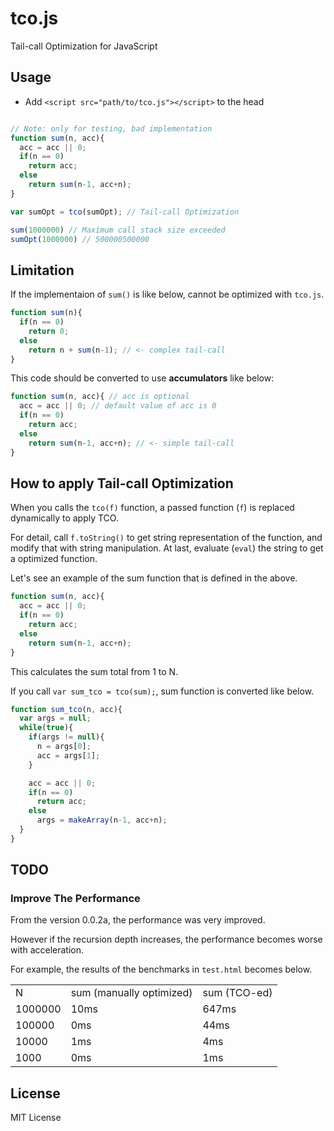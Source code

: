 # tco.js

Tail-call Optimization for JavaScript

## Usage

- Add `<script src="path/to/tco.js"></script>` to the head

```javascript

// Note: only for testing, bad implementation
function sum(n, acc){
  acc = acc || 0;
  if(n == 0)
    return acc;
  else
    return sum(n-1, acc+n);
}

var sumOpt = tco(sumOpt); // Tail-call Optimization

sum(1000000) // Maximum call stack size exceeded
sumOpt(1000000) // 500000500000
```

## Limitation

If the implementaion of `sum()` is like below, cannot be optimized with `tco.js`.

```javascript
function sum(n){
  if(n == 0)
    return 0;
  else
    return n + sum(n-1); // <- complex tail-call
}
```
This code should be converted to use **accumulators** like below:

```javascript
function sum(n, acc){ // acc is optional
  acc = acc || 0; // default value of acc is 0
  if(n == 0)
    return acc;
  else
    return sum(n-1, acc+n); // <- simple tail-call
}
```

## How to apply Tail-call Optimization

When you calls the `tco(f)` function, a passed function (`f`) is replaced dynamically to apply TCO.

For detail, call `f.toString()` to get string representation of the function, and modify that with string manipulation. At last, evaluate (`eval`) the string to get a optimized function.

Let's see an example of the sum function that is defined in the above.

```javascript
function sum(n, acc){
  acc = acc || 0;
  if(n == 0)
    return acc;
  else
    return sum(n-1, acc+n);
}
```

This calculates the sum total from 1 to N.

If you call `var sum_tco = tco(sum);`, sum function is converted like below.

```javascript
function sum_tco(n, acc){
  var args = null;
  while(true){
    if(args != null){
      n = args[0];
      acc = args[1];
    }

    acc = acc || 0;
    if(n == 0)
      return acc;
    else
      args = makeArray(n-1, acc+n);
  }
}
```

## TODO

### Improve The Performance

From the version 0.0.2a, the performance was very improved.

However if the recursion depth increases, the performance becomes worse with acceleration.

For example, the results of the benchmarks in `test.html` becomes below.

<table>
<tr><td>N</td><td>sum (manually optimized)</td><td>sum (TCO-ed)</td></tr>
<tr><td>1000000</td><td>10ms</td><td>647ms</td></tr>
<tr><td>100000</td><td>0ms</td><td>44ms</td></tr>
<tr><td>10000</td><td>1ms</td><td>4ms</td></tr>
<tr><td>1000</td><td>0ms</td><td>1ms</td></tr>
</table>


## License

MIT License
